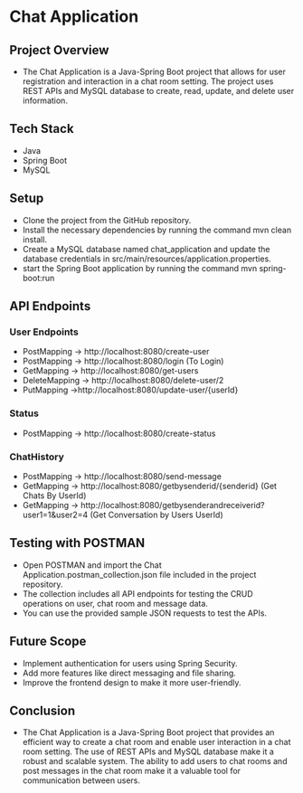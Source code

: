 # Chat Application
## Project Overview
- The Chat Application is a Java-Spring Boot project that allows for user registration and interaction in a chat room setting. The project 
  uses REST APIs and MySQL database to create, read, update, and delete user information.
## Tech Stack
- Java
- Spring Boot
- MySQL  
## Setup
- Clone the project from the GitHub repository.
- Install the necessary dependencies by running the command mvn clean install.
- Create a MySQL database named chat_application and update the database credentials in src/main/resources/application.properties.
- start the Spring Boot application by running the command mvn spring-boot:run
## API Endpoints
  ### User Endpoints
  - PostMapping -> http://localhost:8080/create-user
  - PostMapping -> http://localhost:8080/login (To Login)
  - GetMapping -> http://localhost:8080/get-users
  - DeleteMapping -> http://localhost:8080/delete-user/2
  - PutMapping ->http://localhost:8080/update-user/{userId}
  ### Status
  - PostMapping -> http://localhost:8080/create-status
  ### ChatHistory
  - PostMapping -> http://localhost:8080/send-message
  - GetMapping -> http://localhost:8080/getbysenderid/{senderid} (Get Chats By UserId)
  - GetMapping -> http://localhost:8080/getbysenderandreceiverid?user1=1&user2=4 (Get Conversation by Users UserId)
## Testing with POSTMAN
- Open POSTMAN and import the Chat Application.postman_collection.json file included in the project repository.
- The collection includes all API endpoints for testing the CRUD operations on user, chat room and message data.
- You can use the provided sample JSON requests to test the APIs.  
## Future Scope
- Implement authentication for users using Spring Security.
- Add more features like direct messaging and file sharing.
- Improve the frontend design to make it more user-friendly.
## Conclusion
- The Chat Application is a Java-Spring Boot project that provides an efficient way to create a chat room and enable user interaction in a 
  chat room setting. The use of REST APIs and MySQL database make it a robust and scalable system. The ability to add users to chat rooms 
  and post messages in the chat room make it a valuable tool for communication between users.












